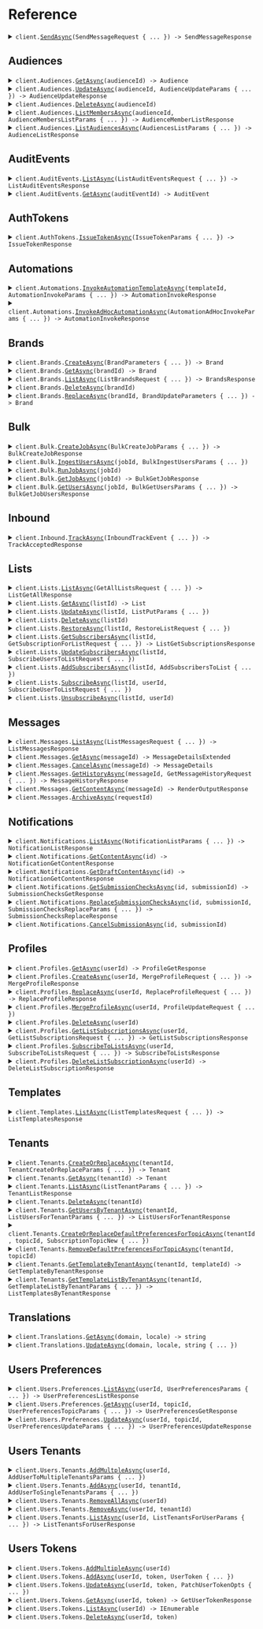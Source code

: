 # Reference
<details><summary><code>client.<a href="/src/Courier.Client/Courier.cs">SendAsync</a>(SendMessageRequest { ... }) -> SendMessageResponse</code></summary>
<dl>
<dd>

#### 📝 Description

<dl>
<dd>

<dl>
<dd>

Use the send API to send a message to one or more recipients.
</dd>
</dl>
</dd>
</dl>

#### 🔌 Usage

<dl>
<dd>

<dl>
<dd>

```csharp
await client.SendAsync(
    new SendMessageRequest
    {
        Message = new ContentMessage
        {
            To = new UserRecipient { Email = "email@example.com" },
            Content = new ElementalContentSugar
            {
                Title = "Welcome!",
                Body = "Thanks for signing up, {{name}}",
            },
            Data = new Dictionary<string, object>() { { "name", "Peter Parker" } },
            Routing = new Routing
            {
                Method = RoutingMethod.Single,
                Channels = new List<OneOf<string, MessageRouting>>() { "email" },
            },
        },
    }
);
```
</dd>
</dl>
</dd>
</dl>

#### ⚙️ Parameters

<dl>
<dd>

<dl>
<dd>

**request:** `SendMessageRequest` 
    
</dd>
</dl>
</dd>
</dl>


</dd>
</dl>
</details>

## Audiences
<details><summary><code>client.Audiences.<a href="/src/Courier.Client/Audiences/AudiencesClient.cs">GetAsync</a>(audienceId) -> Audience</code></summary>
<dl>
<dd>

#### 📝 Description

<dl>
<dd>

<dl>
<dd>

Returns the specified audience by id.
</dd>
</dl>
</dd>
</dl>

#### 🔌 Usage

<dl>
<dd>

<dl>
<dd>

```csharp
await client.Audiences.GetAsync("audience_id");
```
</dd>
</dl>
</dd>
</dl>

#### ⚙️ Parameters

<dl>
<dd>

<dl>
<dd>

**audienceId:** `string` — A unique identifier representing the audience_id
    
</dd>
</dl>
</dd>
</dl>


</dd>
</dl>
</details>

<details><summary><code>client.Audiences.<a href="/src/Courier.Client/Audiences/AudiencesClient.cs">UpdateAsync</a>(audienceId, AudienceUpdateParams { ... }) -> AudienceUpdateResponse</code></summary>
<dl>
<dd>

#### 📝 Description

<dl>
<dd>

<dl>
<dd>

Creates or updates audience.
</dd>
</dl>
</dd>
</dl>

#### 🔌 Usage

<dl>
<dd>

<dl>
<dd>

```csharp
await client.Audiences.UpdateAsync(
    "audience_id",
    new AudienceUpdateParams
    {
        Name = null,
        Description = null,
        Filter = null,
    }
);
```
</dd>
</dl>
</dd>
</dl>

#### ⚙️ Parameters

<dl>
<dd>

<dl>
<dd>

**audienceId:** `string` — A unique identifier representing the audience id
    
</dd>
</dl>

<dl>
<dd>

**request:** `AudienceUpdateParams` 
    
</dd>
</dl>
</dd>
</dl>


</dd>
</dl>
</details>

<details><summary><code>client.Audiences.<a href="/src/Courier.Client/Audiences/AudiencesClient.cs">DeleteAsync</a>(audienceId)</code></summary>
<dl>
<dd>

#### 📝 Description

<dl>
<dd>

<dl>
<dd>

Deletes the specified audience.
</dd>
</dl>
</dd>
</dl>

#### 🔌 Usage

<dl>
<dd>

<dl>
<dd>

```csharp
await client.Audiences.DeleteAsync("audience_id");
```
</dd>
</dl>
</dd>
</dl>

#### ⚙️ Parameters

<dl>
<dd>

<dl>
<dd>

**audienceId:** `string` — A unique identifier representing the audience id
    
</dd>
</dl>
</dd>
</dl>


</dd>
</dl>
</details>

<details><summary><code>client.Audiences.<a href="/src/Courier.Client/Audiences/AudiencesClient.cs">ListMembersAsync</a>(audienceId, AudienceMembersListParams { ... }) -> AudienceMemberListResponse</code></summary>
<dl>
<dd>

#### 📝 Description

<dl>
<dd>

<dl>
<dd>

Get list of members of an audience.
</dd>
</dl>
</dd>
</dl>

#### 🔌 Usage

<dl>
<dd>

<dl>
<dd>

```csharp
await client.Audiences.ListMembersAsync("audience_id", new AudienceMembersListParams());
```
</dd>
</dl>
</dd>
</dl>

#### ⚙️ Parameters

<dl>
<dd>

<dl>
<dd>

**audienceId:** `string` — A unique identifier representing the audience id
    
</dd>
</dl>

<dl>
<dd>

**request:** `AudienceMembersListParams` 
    
</dd>
</dl>
</dd>
</dl>


</dd>
</dl>
</details>

<details><summary><code>client.Audiences.<a href="/src/Courier.Client/Audiences/AudiencesClient.cs">ListAudiencesAsync</a>(AudiencesListParams { ... }) -> AudienceListResponse</code></summary>
<dl>
<dd>

#### 📝 Description

<dl>
<dd>

<dl>
<dd>

Get the audiences associated with the authorization token.
</dd>
</dl>
</dd>
</dl>

#### 🔌 Usage

<dl>
<dd>

<dl>
<dd>

```csharp
await client.Audiences.ListAudiencesAsync(new AudiencesListParams());
```
</dd>
</dl>
</dd>
</dl>

#### ⚙️ Parameters

<dl>
<dd>

<dl>
<dd>

**request:** `AudiencesListParams` 
    
</dd>
</dl>
</dd>
</dl>


</dd>
</dl>
</details>

## AuditEvents
<details><summary><code>client.AuditEvents.<a href="/src/Courier.Client/AuditEvents/AuditEventsClient.cs">ListAsync</a>(ListAuditEventsRequest { ... }) -> ListAuditEventsResponse</code></summary>
<dl>
<dd>

#### 📝 Description

<dl>
<dd>

<dl>
<dd>

Fetch the list of audit events
</dd>
</dl>
</dd>
</dl>

#### 🔌 Usage

<dl>
<dd>

<dl>
<dd>

```csharp
await client.AuditEvents.ListAsync(new ListAuditEventsRequest());
```
</dd>
</dl>
</dd>
</dl>

#### ⚙️ Parameters

<dl>
<dd>

<dl>
<dd>

**request:** `ListAuditEventsRequest` 
    
</dd>
</dl>
</dd>
</dl>


</dd>
</dl>
</details>

<details><summary><code>client.AuditEvents.<a href="/src/Courier.Client/AuditEvents/AuditEventsClient.cs">GetAsync</a>(auditEventId) -> AuditEvent</code></summary>
<dl>
<dd>

#### 📝 Description

<dl>
<dd>

<dl>
<dd>

Fetch a specific audit event by ID.
</dd>
</dl>
</dd>
</dl>

#### 🔌 Usage

<dl>
<dd>

<dl>
<dd>

```csharp
await client.AuditEvents.GetAsync("audit-event-id");
```
</dd>
</dl>
</dd>
</dl>

#### ⚙️ Parameters

<dl>
<dd>

<dl>
<dd>

**auditEventId:** `string` — A unique identifier associated with the audit event you wish to retrieve
    
</dd>
</dl>
</dd>
</dl>


</dd>
</dl>
</details>

## AuthTokens
<details><summary><code>client.AuthTokens.<a href="/src/Courier.Client/AuthTokens/AuthTokensClient.cs">IssueTokenAsync</a>(IssueTokenParams { ... }) -> IssueTokenResponse</code></summary>
<dl>
<dd>

#### 📝 Description

<dl>
<dd>

<dl>
<dd>

Returns a new access token.
</dd>
</dl>
</dd>
</dl>

#### 🔌 Usage

<dl>
<dd>

<dl>
<dd>

```csharp
await client.AuthTokens.IssueTokenAsync(
    new IssueTokenParams { Scope = "scope", ExpiresIn = "expires_in" }
);
```
</dd>
</dl>
</dd>
</dl>

#### ⚙️ Parameters

<dl>
<dd>

<dl>
<dd>

**request:** `IssueTokenParams` 
    
</dd>
</dl>
</dd>
</dl>


</dd>
</dl>
</details>

## Automations
<details><summary><code>client.Automations.<a href="/src/Courier.Client/Automations/AutomationsClient.cs">InvokeAutomationTemplateAsync</a>(templateId, AutomationInvokeParams { ... }) -> AutomationInvokeResponse</code></summary>
<dl>
<dd>

#### 📝 Description

<dl>
<dd>

<dl>
<dd>

Invoke an automation run from an automation template.
</dd>
</dl>
</dd>
</dl>

#### 🔌 Usage

<dl>
<dd>

<dl>
<dd>

```csharp
await client.Automations.InvokeAutomationTemplateAsync(
    "templateId",
    new AutomationInvokeParams
    {
        Brand = null,
        Data = null,
        Profile = null,
        Recipient = null,
        Template = null,
    }
);
```
</dd>
</dl>
</dd>
</dl>

#### ⚙️ Parameters

<dl>
<dd>

<dl>
<dd>

**templateId:** `string` — A unique identifier representing the automation template to be invoked. This could be the Automation Template ID or the Automation Template Alias.
    
</dd>
</dl>

<dl>
<dd>

**request:** `AutomationInvokeParams` 
    
</dd>
</dl>
</dd>
</dl>


</dd>
</dl>
</details>

<details><summary><code>client.Automations.<a href="/src/Courier.Client/Automations/AutomationsClient.cs">InvokeAdHocAutomationAsync</a>(AutomationAdHocInvokeParams { ... }) -> AutomationInvokeResponse</code></summary>
<dl>
<dd>

#### 📝 Description

<dl>
<dd>

<dl>
<dd>

Invoke an ad hoc automation run. This endpoint accepts a JSON payload with a series of automation steps. For information about what steps are available, checkout the ad hoc automation guide [here](https://www.courier.com/docs/automations/steps/).
</dd>
</dl>
</dd>
</dl>

#### 🔌 Usage

<dl>
<dd>

<dl>
<dd>

```csharp
await client.Automations.InvokeAdHocAutomationAsync(
    new AutomationAdHocInvokeParams
    {
        Data = new Dictionary<string, object>() { { "name", "Foo" } },
        Profile = new Dictionary<object, object?>() { { "tenant_id", "abc-123" } },
        Recipient = "user-yes",
        Automation = new Automation
        {
            CancelationToken = "delay-send--user-yes--abc-123",
            Steps = new List<
                OneOf<
                    AutomationAddToDigestStep,
                    AutomationAddToBatchStep,
                    AutomationThrottleStep,
                    AutomationCancelStep,
                    AutomationDelayStep,
                    AutomationFetchDataStep,
                    AutomationInvokeStep,
                    AutomationSendStep,
                    AutomationV2SendStep,
                    AutomationSendListStep,
                    AutomationUpdateProfileStep
                >
            >()
            {
                new AutomationDelayStep { Action = "delay", Until = "20240408T080910.123" },
                new AutomationSendStep
                {
                    Action = "send",
                    Template = "64TP5HKPFTM8VTK1Y75SJDQX9JK0",
                },
            },
        },
    }
);
```
</dd>
</dl>
</dd>
</dl>

#### ⚙️ Parameters

<dl>
<dd>

<dl>
<dd>

**request:** `AutomationAdHocInvokeParams` 
    
</dd>
</dl>
</dd>
</dl>


</dd>
</dl>
</details>

## Brands
<details><summary><code>client.Brands.<a href="/src/Courier.Client/Brands/BrandsClient.cs">CreateAsync</a>(BrandParameters { ... }) -> Brand</code></summary>
<dl>
<dd>

#### 🔌 Usage

<dl>
<dd>

<dl>
<dd>

```csharp
await client.Brands.CreateAsync(
    new BrandParameters
    {
        Id = null,
        Name = "name",
        Settings = new BrandSettings
        {
            Colors = null,
            Inapp = null,
            Email = null,
        },
        Snippets = null,
    }
);
```
</dd>
</dl>
</dd>
</dl>

#### ⚙️ Parameters

<dl>
<dd>

<dl>
<dd>

**request:** `BrandParameters` 
    
</dd>
</dl>
</dd>
</dl>


</dd>
</dl>
</details>

<details><summary><code>client.Brands.<a href="/src/Courier.Client/Brands/BrandsClient.cs">GetAsync</a>(brandId) -> Brand</code></summary>
<dl>
<dd>

#### 📝 Description

<dl>
<dd>

<dl>
<dd>

Fetch a specific brand by brand ID.
</dd>
</dl>
</dd>
</dl>

#### 🔌 Usage

<dl>
<dd>

<dl>
<dd>

```csharp
await client.Brands.GetAsync("brand_id");
```
</dd>
</dl>
</dd>
</dl>

#### ⚙️ Parameters

<dl>
<dd>

<dl>
<dd>

**brandId:** `string` — A unique identifier associated with the brand you wish to retrieve.
    
</dd>
</dl>
</dd>
</dl>


</dd>
</dl>
</details>

<details><summary><code>client.Brands.<a href="/src/Courier.Client/Brands/BrandsClient.cs">ListAsync</a>(ListBrandsRequest { ... }) -> BrandsResponse</code></summary>
<dl>
<dd>

#### 📝 Description

<dl>
<dd>

<dl>
<dd>

Get the list of brands.
</dd>
</dl>
</dd>
</dl>

#### 🔌 Usage

<dl>
<dd>

<dl>
<dd>

```csharp
await client.Brands.ListAsync(new ListBrandsRequest());
```
</dd>
</dl>
</dd>
</dl>

#### ⚙️ Parameters

<dl>
<dd>

<dl>
<dd>

**request:** `ListBrandsRequest` 
    
</dd>
</dl>
</dd>
</dl>


</dd>
</dl>
</details>

<details><summary><code>client.Brands.<a href="/src/Courier.Client/Brands/BrandsClient.cs">DeleteAsync</a>(brandId)</code></summary>
<dl>
<dd>

#### 📝 Description

<dl>
<dd>

<dl>
<dd>

Delete a brand by brand ID.
</dd>
</dl>
</dd>
</dl>

#### 🔌 Usage

<dl>
<dd>

<dl>
<dd>

```csharp
await client.Brands.DeleteAsync("brand_id");
```
</dd>
</dl>
</dd>
</dl>

#### ⚙️ Parameters

<dl>
<dd>

<dl>
<dd>

**brandId:** `string` — A unique identifier associated with the brand you wish to retrieve.
    
</dd>
</dl>
</dd>
</dl>


</dd>
</dl>
</details>

<details><summary><code>client.Brands.<a href="/src/Courier.Client/Brands/BrandsClient.cs">ReplaceAsync</a>(brandId, BrandUpdateParameters { ... }) -> Brand</code></summary>
<dl>
<dd>

#### 📝 Description

<dl>
<dd>

<dl>
<dd>

Replace an existing brand with the supplied values.
</dd>
</dl>
</dd>
</dl>

#### 🔌 Usage

<dl>
<dd>

<dl>
<dd>

```csharp
await client.Brands.ReplaceAsync(
    "brand_id",
    new BrandUpdateParameters
    {
        Name = "name",
        Settings = null,
        Snippets = null,
    }
);
```
</dd>
</dl>
</dd>
</dl>

#### ⚙️ Parameters

<dl>
<dd>

<dl>
<dd>

**brandId:** `string` — A unique identifier associated with the brand you wish to update.
    
</dd>
</dl>

<dl>
<dd>

**request:** `BrandUpdateParameters` 
    
</dd>
</dl>
</dd>
</dl>


</dd>
</dl>
</details>

## Bulk
<details><summary><code>client.Bulk.<a href="/src/Courier.Client/Bulk/BulkClient.cs">CreateJobAsync</a>(BulkCreateJobParams { ... }) -> BulkCreateJobResponse</code></summary>
<dl>
<dd>

#### 🔌 Usage

<dl>
<dd>

<dl>
<dd>

```csharp
await client.Bulk.CreateJobAsync(
    new BulkCreateJobParams
    {
        Message = new InboundBulkMessage
        {
            Brand = null,
            Data = null,
            Event = null,
            Locale = null,
            Override = null,
            Message = null,
        },
    }
);
```
</dd>
</dl>
</dd>
</dl>

#### ⚙️ Parameters

<dl>
<dd>

<dl>
<dd>

**request:** `BulkCreateJobParams` 
    
</dd>
</dl>
</dd>
</dl>


</dd>
</dl>
</details>

<details><summary><code>client.Bulk.<a href="/src/Courier.Client/Bulk/BulkClient.cs">IngestUsersAsync</a>(jobId, BulkIngestUsersParams { ... })</code></summary>
<dl>
<dd>

#### 📝 Description

<dl>
<dd>

<dl>
<dd>

Ingest user data into a Bulk Job
</dd>
</dl>
</dd>
</dl>

#### 🔌 Usage

<dl>
<dd>

<dl>
<dd>

```csharp
await client.Bulk.IngestUsersAsync(
    "job_id",
    new BulkIngestUsersParams
    {
        Users = new List<InboundBulkMessageUser>()
        {
            new InboundBulkMessageUser
            {
                Preferences = null,
                Profile = null,
                Recipient = null,
                Data = null,
                To = null,
            },
            new InboundBulkMessageUser
            {
                Preferences = null,
                Profile = null,
                Recipient = null,
                Data = null,
                To = null,
            },
        },
    }
);
```
</dd>
</dl>
</dd>
</dl>

#### ⚙️ Parameters

<dl>
<dd>

<dl>
<dd>

**jobId:** `string` — A unique identifier representing the bulk job
    
</dd>
</dl>

<dl>
<dd>

**request:** `BulkIngestUsersParams` 
    
</dd>
</dl>
</dd>
</dl>


</dd>
</dl>
</details>

<details><summary><code>client.Bulk.<a href="/src/Courier.Client/Bulk/BulkClient.cs">RunJobAsync</a>(jobId)</code></summary>
<dl>
<dd>

#### 📝 Description

<dl>
<dd>

<dl>
<dd>

Run a bulk job
</dd>
</dl>
</dd>
</dl>

#### 🔌 Usage

<dl>
<dd>

<dl>
<dd>

```csharp
await client.Bulk.RunJobAsync("job_id");
```
</dd>
</dl>
</dd>
</dl>

#### ⚙️ Parameters

<dl>
<dd>

<dl>
<dd>

**jobId:** `string` — A unique identifier representing the bulk job
    
</dd>
</dl>
</dd>
</dl>


</dd>
</dl>
</details>

<details><summary><code>client.Bulk.<a href="/src/Courier.Client/Bulk/BulkClient.cs">GetJobAsync</a>(jobId) -> BulkGetJobResponse</code></summary>
<dl>
<dd>

#### 📝 Description

<dl>
<dd>

<dl>
<dd>

Get a bulk job
</dd>
</dl>
</dd>
</dl>

#### 🔌 Usage

<dl>
<dd>

<dl>
<dd>

```csharp
await client.Bulk.GetJobAsync("job_id");
```
</dd>
</dl>
</dd>
</dl>

#### ⚙️ Parameters

<dl>
<dd>

<dl>
<dd>

**jobId:** `string` — A unique identifier representing the bulk job
    
</dd>
</dl>
</dd>
</dl>


</dd>
</dl>
</details>

<details><summary><code>client.Bulk.<a href="/src/Courier.Client/Bulk/BulkClient.cs">GetUsersAsync</a>(jobId, BulkGetUsersParams { ... }) -> BulkGetJobUsersResponse</code></summary>
<dl>
<dd>

#### 📝 Description

<dl>
<dd>

<dl>
<dd>

Get Bulk Job Users
</dd>
</dl>
</dd>
</dl>

#### 🔌 Usage

<dl>
<dd>

<dl>
<dd>

```csharp
await client.Bulk.GetUsersAsync("job_id", new BulkGetUsersParams());
```
</dd>
</dl>
</dd>
</dl>

#### ⚙️ Parameters

<dl>
<dd>

<dl>
<dd>

**jobId:** `string` — A unique identifier representing the bulk job
    
</dd>
</dl>

<dl>
<dd>

**request:** `BulkGetUsersParams` 
    
</dd>
</dl>
</dd>
</dl>


</dd>
</dl>
</details>

## Inbound
<details><summary><code>client.Inbound.<a href="/src/Courier.Client/Inbound/InboundClient.cs">TrackAsync</a>(InboundTrackEvent { ... }) -> TrackAcceptedResponse</code></summary>
<dl>
<dd>

#### 🔌 Usage

<dl>
<dd>

<dl>
<dd>

```csharp
await client.Inbound.TrackAsync(
    new InboundTrackEvent
    {
        Event = "New Order Placed",
        MessageId = "4c62c457-b329-4bea-9bfc-17bba86c393f",
        UserId = "1234",
        Type = "track",
        Properties = new Dictionary<string, object>()
        {
            { "order_id", 123 },
            { "total_orders", 5 },
            { "last_order_id", 122 },
        },
    }
);
```
</dd>
</dl>
</dd>
</dl>

#### ⚙️ Parameters

<dl>
<dd>

<dl>
<dd>

**request:** `InboundTrackEvent` 
    
</dd>
</dl>
</dd>
</dl>


</dd>
</dl>
</details>

## Lists
<details><summary><code>client.Lists.<a href="/src/Courier.Client/Lists/ListsClient.cs">ListAsync</a>(GetAllListsRequest { ... }) -> ListGetAllResponse</code></summary>
<dl>
<dd>

#### 📝 Description

<dl>
<dd>

<dl>
<dd>

Returns all of the lists, with the ability to filter based on a pattern.
</dd>
</dl>
</dd>
</dl>

#### 🔌 Usage

<dl>
<dd>

<dl>
<dd>

```csharp
await client.Lists.ListAsync(new GetAllListsRequest());
```
</dd>
</dl>
</dd>
</dl>

#### ⚙️ Parameters

<dl>
<dd>

<dl>
<dd>

**request:** `GetAllListsRequest` 
    
</dd>
</dl>
</dd>
</dl>


</dd>
</dl>
</details>

<details><summary><code>client.Lists.<a href="/src/Courier.Client/Lists/ListsClient.cs">GetAsync</a>(listId) -> List</code></summary>
<dl>
<dd>

#### 📝 Description

<dl>
<dd>

<dl>
<dd>

Returns a list based on the list ID provided.
</dd>
</dl>
</dd>
</dl>

#### 🔌 Usage

<dl>
<dd>

<dl>
<dd>

```csharp
await client.Lists.GetAsync("list_id");
```
</dd>
</dl>
</dd>
</dl>

#### ⚙️ Parameters

<dl>
<dd>

<dl>
<dd>

**listId:** `string` — A unique identifier representing the list you wish to retrieve.
    
</dd>
</dl>
</dd>
</dl>


</dd>
</dl>
</details>

<details><summary><code>client.Lists.<a href="/src/Courier.Client/Lists/ListsClient.cs">UpdateAsync</a>(listId, ListPutParams { ... })</code></summary>
<dl>
<dd>

#### 📝 Description

<dl>
<dd>

<dl>
<dd>

Create or replace an existing list with the supplied values.
</dd>
</dl>
</dd>
</dl>

#### 🔌 Usage

<dl>
<dd>

<dl>
<dd>

```csharp
await client.Lists.UpdateAsync("list_id", new ListPutParams { Name = "name", Preferences = null });
```
</dd>
</dl>
</dd>
</dl>

#### ⚙️ Parameters

<dl>
<dd>

<dl>
<dd>

**listId:** `string` — A unique identifier representing the list you wish to retrieve.
    
</dd>
</dl>

<dl>
<dd>

**request:** `ListPutParams` 
    
</dd>
</dl>
</dd>
</dl>


</dd>
</dl>
</details>

<details><summary><code>client.Lists.<a href="/src/Courier.Client/Lists/ListsClient.cs">DeleteAsync</a>(listId)</code></summary>
<dl>
<dd>

#### 📝 Description

<dl>
<dd>

<dl>
<dd>

Delete a list by list ID.
</dd>
</dl>
</dd>
</dl>

#### 🔌 Usage

<dl>
<dd>

<dl>
<dd>

```csharp
await client.Lists.DeleteAsync("list_id");
```
</dd>
</dl>
</dd>
</dl>

#### ⚙️ Parameters

<dl>
<dd>

<dl>
<dd>

**listId:** `string` — A unique identifier representing the list you wish to retrieve.
    
</dd>
</dl>
</dd>
</dl>


</dd>
</dl>
</details>

<details><summary><code>client.Lists.<a href="/src/Courier.Client/Lists/ListsClient.cs">RestoreAsync</a>(listId, RestoreListRequest { ... })</code></summary>
<dl>
<dd>

#### 📝 Description

<dl>
<dd>

<dl>
<dd>

Restore a previously deleted list.
</dd>
</dl>
</dd>
</dl>

#### 🔌 Usage

<dl>
<dd>

<dl>
<dd>

```csharp
await client.Lists.RestoreAsync("list_id", new RestoreListRequest());
```
</dd>
</dl>
</dd>
</dl>

#### ⚙️ Parameters

<dl>
<dd>

<dl>
<dd>

**listId:** `string` — A unique identifier representing the list you wish to retrieve.
    
</dd>
</dl>

<dl>
<dd>

**request:** `RestoreListRequest` 
    
</dd>
</dl>
</dd>
</dl>


</dd>
</dl>
</details>

<details><summary><code>client.Lists.<a href="/src/Courier.Client/Lists/ListsClient.cs">GetSubscribersAsync</a>(listId, GetSubscriptionForListRequest { ... }) -> ListGetSubscriptionsResponse</code></summary>
<dl>
<dd>

#### 📝 Description

<dl>
<dd>

<dl>
<dd>

Get the list's subscriptions.
</dd>
</dl>
</dd>
</dl>

#### 🔌 Usage

<dl>
<dd>

<dl>
<dd>

```csharp
await client.Lists.GetSubscribersAsync("list_id", new GetSubscriptionForListRequest());
```
</dd>
</dl>
</dd>
</dl>

#### ⚙️ Parameters

<dl>
<dd>

<dl>
<dd>

**listId:** `string` — A unique identifier representing the list you wish to retrieve.
    
</dd>
</dl>

<dl>
<dd>

**request:** `GetSubscriptionForListRequest` 
    
</dd>
</dl>
</dd>
</dl>


</dd>
</dl>
</details>

<details><summary><code>client.Lists.<a href="/src/Courier.Client/Lists/ListsClient.cs">UpdateSubscribersAsync</a>(listId, SubscribeUsersToListRequest { ... })</code></summary>
<dl>
<dd>

#### 📝 Description

<dl>
<dd>

<dl>
<dd>

Subscribes the users to the list, overwriting existing subscriptions. If the list does not exist, it will be automatically created.
</dd>
</dl>
</dd>
</dl>

#### 🔌 Usage

<dl>
<dd>

<dl>
<dd>

```csharp
await client.Lists.UpdateSubscribersAsync(
    "list_id",
    new SubscribeUsersToListRequest
    {
        Recipients = new List<PutSubscriptionsRecipient>()
        {
            new PutSubscriptionsRecipient { RecipientId = "recipientId", Preferences = null },
            new PutSubscriptionsRecipient { RecipientId = "recipientId", Preferences = null },
        },
    }
);
```
</dd>
</dl>
</dd>
</dl>

#### ⚙️ Parameters

<dl>
<dd>

<dl>
<dd>

**listId:** `string` — A unique identifier representing the list you wish to retrieve.
    
</dd>
</dl>

<dl>
<dd>

**request:** `SubscribeUsersToListRequest` 
    
</dd>
</dl>
</dd>
</dl>


</dd>
</dl>
</details>

<details><summary><code>client.Lists.<a href="/src/Courier.Client/Lists/ListsClient.cs">AddSubscribersAsync</a>(listId, AddSubscribersToList { ... })</code></summary>
<dl>
<dd>

#### 📝 Description

<dl>
<dd>

<dl>
<dd>

Subscribes additional users to the list, without modifying existing subscriptions. If the list does not exist, it will be automatically created.
</dd>
</dl>
</dd>
</dl>

#### 🔌 Usage

<dl>
<dd>

<dl>
<dd>

```csharp
await client.Lists.AddSubscribersAsync(
    "list_id",
    new AddSubscribersToList
    {
        Recipients = new List<PutSubscriptionsRecipient>()
        {
            new PutSubscriptionsRecipient { RecipientId = "recipientId", Preferences = null },
            new PutSubscriptionsRecipient { RecipientId = "recipientId", Preferences = null },
        },
    }
);
```
</dd>
</dl>
</dd>
</dl>

#### ⚙️ Parameters

<dl>
<dd>

<dl>
<dd>

**listId:** `string` — A unique identifier representing the list you wish to retrieve.
    
</dd>
</dl>

<dl>
<dd>

**request:** `AddSubscribersToList` 
    
</dd>
</dl>
</dd>
</dl>


</dd>
</dl>
</details>

<details><summary><code>client.Lists.<a href="/src/Courier.Client/Lists/ListsClient.cs">SubscribeAsync</a>(listId, userId, SubscribeUserToListRequest { ... })</code></summary>
<dl>
<dd>

#### 📝 Description

<dl>
<dd>

<dl>
<dd>

Subscribe a user to an existing list (note: if the List does not exist, it will be automatically created).
</dd>
</dl>
</dd>
</dl>

#### 🔌 Usage

<dl>
<dd>

<dl>
<dd>

```csharp
await client.Lists.SubscribeAsync(
    "list_id",
    "user_id",
    new SubscribeUserToListRequest { Preferences = null }
);
```
</dd>
</dl>
</dd>
</dl>

#### ⚙️ Parameters

<dl>
<dd>

<dl>
<dd>

**listId:** `string` — A unique identifier representing the list you wish to retrieve.
    
</dd>
</dl>

<dl>
<dd>

**userId:** `string` — A unique identifier representing the recipient associated with the list
    
</dd>
</dl>

<dl>
<dd>

**request:** `SubscribeUserToListRequest` 
    
</dd>
</dl>
</dd>
</dl>


</dd>
</dl>
</details>

<details><summary><code>client.Lists.<a href="/src/Courier.Client/Lists/ListsClient.cs">UnsubscribeAsync</a>(listId, userId)</code></summary>
<dl>
<dd>

#### 📝 Description

<dl>
<dd>

<dl>
<dd>

Delete a subscription to a list by list ID and user ID.
</dd>
</dl>
</dd>
</dl>

#### 🔌 Usage

<dl>
<dd>

<dl>
<dd>

```csharp
await client.Lists.UnsubscribeAsync("list_id", "user_id");
```
</dd>
</dl>
</dd>
</dl>

#### ⚙️ Parameters

<dl>
<dd>

<dl>
<dd>

**listId:** `string` — A unique identifier representing the list you wish to retrieve.
    
</dd>
</dl>

<dl>
<dd>

**userId:** `string` — A unique identifier representing the recipient associated with the list
    
</dd>
</dl>
</dd>
</dl>


</dd>
</dl>
</details>

## Messages
<details><summary><code>client.Messages.<a href="/src/Courier.Client/Messages/MessagesClient.cs">ListAsync</a>(ListMessagesRequest { ... }) -> ListMessagesResponse</code></summary>
<dl>
<dd>

#### 📝 Description

<dl>
<dd>

<dl>
<dd>

Fetch the statuses of messages you've previously sent.
</dd>
</dl>
</dd>
</dl>

#### 🔌 Usage

<dl>
<dd>

<dl>
<dd>

```csharp
await client.Messages.ListAsync(new ListMessagesRequest());
```
</dd>
</dl>
</dd>
</dl>

#### ⚙️ Parameters

<dl>
<dd>

<dl>
<dd>

**request:** `ListMessagesRequest` 
    
</dd>
</dl>
</dd>
</dl>


</dd>
</dl>
</details>

<details><summary><code>client.Messages.<a href="/src/Courier.Client/Messages/MessagesClient.cs">GetAsync</a>(messageId) -> MessageDetailsExtended</code></summary>
<dl>
<dd>

#### 📝 Description

<dl>
<dd>

<dl>
<dd>

Fetch the status of a message you've previously sent.
</dd>
</dl>
</dd>
</dl>

#### 🔌 Usage

<dl>
<dd>

<dl>
<dd>

```csharp
await client.Messages.GetAsync("message_id");
```
</dd>
</dl>
</dd>
</dl>

#### ⚙️ Parameters

<dl>
<dd>

<dl>
<dd>

**messageId:** `string` — A unique identifier associated with the message you wish to retrieve (results from a send).
    
</dd>
</dl>
</dd>
</dl>


</dd>
</dl>
</details>

<details><summary><code>client.Messages.<a href="/src/Courier.Client/Messages/MessagesClient.cs">CancelAsync</a>(messageId) -> MessageDetails</code></summary>
<dl>
<dd>

#### 📝 Description

<dl>
<dd>

<dl>
<dd>

Cancel a message that is currently in the process of being delivered. A well-formatted API call to the cancel message API will return either `200` status code for a successful cancellation or `409` status code for an unsuccessful cancellation. Both cases will include the actual message record in the response body (see details below).
</dd>
</dl>
</dd>
</dl>

#### 🔌 Usage

<dl>
<dd>

<dl>
<dd>

```csharp
await client.Messages.CancelAsync("message_id");
```
</dd>
</dl>
</dd>
</dl>

#### ⚙️ Parameters

<dl>
<dd>

<dl>
<dd>

**messageId:** `string` — A unique identifier representing the message ID
    
</dd>
</dl>
</dd>
</dl>


</dd>
</dl>
</details>

<details><summary><code>client.Messages.<a href="/src/Courier.Client/Messages/MessagesClient.cs">GetHistoryAsync</a>(messageId, GetMessageHistoryRequest { ... }) -> MessageHistoryResponse</code></summary>
<dl>
<dd>

#### 📝 Description

<dl>
<dd>

<dl>
<dd>

Fetch the array of events of a message you've previously sent.
</dd>
</dl>
</dd>
</dl>

#### 🔌 Usage

<dl>
<dd>

<dl>
<dd>

```csharp
await client.Messages.GetHistoryAsync("message_id", new GetMessageHistoryRequest());
```
</dd>
</dl>
</dd>
</dl>

#### ⚙️ Parameters

<dl>
<dd>

<dl>
<dd>

**messageId:** `string` — A unique identifier representing the message ID
    
</dd>
</dl>

<dl>
<dd>

**request:** `GetMessageHistoryRequest` 
    
</dd>
</dl>
</dd>
</dl>


</dd>
</dl>
</details>

<details><summary><code>client.Messages.<a href="/src/Courier.Client/Messages/MessagesClient.cs">GetContentAsync</a>(messageId) -> RenderOutputResponse</code></summary>
<dl>
<dd>

#### 🔌 Usage

<dl>
<dd>

<dl>
<dd>

```csharp
await client.Messages.GetContentAsync("message_id");
```
</dd>
</dl>
</dd>
</dl>

#### ⚙️ Parameters

<dl>
<dd>

<dl>
<dd>

**messageId:** `string` — A unique identifier associated with the message you wish to retrieve (results from a send).
    
</dd>
</dl>
</dd>
</dl>


</dd>
</dl>
</details>

<details><summary><code>client.Messages.<a href="/src/Courier.Client/Messages/MessagesClient.cs">ArchiveAsync</a>(requestId)</code></summary>
<dl>
<dd>

#### 🔌 Usage

<dl>
<dd>

<dl>
<dd>

```csharp
await client.Messages.ArchiveAsync("request_id");
```
</dd>
</dl>
</dd>
</dl>

#### ⚙️ Parameters

<dl>
<dd>

<dl>
<dd>

**requestId:** `string` — A unique identifier representing the request ID
    
</dd>
</dl>
</dd>
</dl>


</dd>
</dl>
</details>

## Notifications
<details><summary><code>client.Notifications.<a href="/src/Courier.Client/Notifications/NotificationsClient.cs">ListAsync</a>(NotificationListParams { ... }) -> NotificationListResponse</code></summary>
<dl>
<dd>

#### 🔌 Usage

<dl>
<dd>

<dl>
<dd>

```csharp
await client.Notifications.ListAsync(new NotificationListParams());
```
</dd>
</dl>
</dd>
</dl>

#### ⚙️ Parameters

<dl>
<dd>

<dl>
<dd>

**request:** `NotificationListParams` 
    
</dd>
</dl>
</dd>
</dl>


</dd>
</dl>
</details>

<details><summary><code>client.Notifications.<a href="/src/Courier.Client/Notifications/NotificationsClient.cs">GetContentAsync</a>(id) -> NotificationGetContentResponse</code></summary>
<dl>
<dd>

#### 🔌 Usage

<dl>
<dd>

<dl>
<dd>

```csharp
await client.Notifications.GetContentAsync("id");
```
</dd>
</dl>
</dd>
</dl>

#### ⚙️ Parameters

<dl>
<dd>

<dl>
<dd>

**id:** `string` 
    
</dd>
</dl>
</dd>
</dl>


</dd>
</dl>
</details>

<details><summary><code>client.Notifications.<a href="/src/Courier.Client/Notifications/NotificationsClient.cs">GetDraftContentAsync</a>(id) -> NotificationGetContentResponse</code></summary>
<dl>
<dd>

#### 🔌 Usage

<dl>
<dd>

<dl>
<dd>

```csharp
await client.Notifications.GetDraftContentAsync("id");
```
</dd>
</dl>
</dd>
</dl>

#### ⚙️ Parameters

<dl>
<dd>

<dl>
<dd>

**id:** `string` 
    
</dd>
</dl>
</dd>
</dl>


</dd>
</dl>
</details>

<details><summary><code>client.Notifications.<a href="/src/Courier.Client/Notifications/NotificationsClient.cs">GetSubmissionChecksAsync</a>(id, submissionId) -> SubmissionChecksGetResponse</code></summary>
<dl>
<dd>

#### 🔌 Usage

<dl>
<dd>

<dl>
<dd>

```csharp
await client.Notifications.GetSubmissionChecksAsync("id", "submissionId");
```
</dd>
</dl>
</dd>
</dl>

#### ⚙️ Parameters

<dl>
<dd>

<dl>
<dd>

**id:** `string` 
    
</dd>
</dl>

<dl>
<dd>

**submissionId:** `string` 
    
</dd>
</dl>
</dd>
</dl>


</dd>
</dl>
</details>

<details><summary><code>client.Notifications.<a href="/src/Courier.Client/Notifications/NotificationsClient.cs">ReplaceSubmissionChecksAsync</a>(id, submissionId, SubmissionChecksReplaceParams { ... }) -> SubmissionChecksReplaceResponse</code></summary>
<dl>
<dd>

#### 🔌 Usage

<dl>
<dd>

<dl>
<dd>

```csharp
await client.Notifications.ReplaceSubmissionChecksAsync(
    "id",
    "submissionId",
    new SubmissionChecksReplaceParams
    {
        Checks = new List<BaseCheck>()
        {
            new BaseCheck
            {
                Id = "id",
                Status = CheckStatus.Resolved,
                Type = "custom",
            },
            new BaseCheck
            {
                Id = "id",
                Status = CheckStatus.Resolved,
                Type = "custom",
            },
        },
    }
);
```
</dd>
</dl>
</dd>
</dl>

#### ⚙️ Parameters

<dl>
<dd>

<dl>
<dd>

**id:** `string` 
    
</dd>
</dl>

<dl>
<dd>

**submissionId:** `string` 
    
</dd>
</dl>

<dl>
<dd>

**request:** `SubmissionChecksReplaceParams` 
    
</dd>
</dl>
</dd>
</dl>


</dd>
</dl>
</details>

<details><summary><code>client.Notifications.<a href="/src/Courier.Client/Notifications/NotificationsClient.cs">CancelSubmissionAsync</a>(id, submissionId)</code></summary>
<dl>
<dd>

#### 🔌 Usage

<dl>
<dd>

<dl>
<dd>

```csharp
await client.Notifications.CancelSubmissionAsync("id", "submissionId");
```
</dd>
</dl>
</dd>
</dl>

#### ⚙️ Parameters

<dl>
<dd>

<dl>
<dd>

**id:** `string` 
    
</dd>
</dl>

<dl>
<dd>

**submissionId:** `string` 
    
</dd>
</dl>
</dd>
</dl>


</dd>
</dl>
</details>

## Profiles
<details><summary><code>client.Profiles.<a href="/src/Courier.Client/Profiles/ProfilesClient.cs">GetAsync</a>(userId) -> ProfileGetResponse</code></summary>
<dl>
<dd>

#### 📝 Description

<dl>
<dd>

<dl>
<dd>

Returns the specified user profile.
</dd>
</dl>
</dd>
</dl>

#### 🔌 Usage

<dl>
<dd>

<dl>
<dd>

```csharp
await client.Profiles.GetAsync("user_id");
```
</dd>
</dl>
</dd>
</dl>

#### ⚙️ Parameters

<dl>
<dd>

<dl>
<dd>

**userId:** `string` — A unique identifier representing the user associated with the requested profile.
    
</dd>
</dl>
</dd>
</dl>


</dd>
</dl>
</details>

<details><summary><code>client.Profiles.<a href="/src/Courier.Client/Profiles/ProfilesClient.cs">CreateAsync</a>(userId, MergeProfileRequest { ... }) -> MergeProfileResponse</code></summary>
<dl>
<dd>

#### 📝 Description

<dl>
<dd>

<dl>
<dd>

Merge the supplied values with an existing profile or create a new profile if one doesn't already exist.
</dd>
</dl>
</dd>
</dl>

#### 🔌 Usage

<dl>
<dd>

<dl>
<dd>

```csharp
await client.Profiles.CreateAsync(
    "user_id",
    new MergeProfileRequest
    {
        Profile = new Dictionary<string, object>()
        {
            {
                "profile",
                new Dictionary<object, object?>() { { "key", "value" } }
            },
        },
    }
);
```
</dd>
</dl>
</dd>
</dl>

#### ⚙️ Parameters

<dl>
<dd>

<dl>
<dd>

**userId:** `string` — A unique identifier representing the user associated with the requested profile.
    
</dd>
</dl>

<dl>
<dd>

**request:** `MergeProfileRequest` 
    
</dd>
</dl>
</dd>
</dl>


</dd>
</dl>
</details>

<details><summary><code>client.Profiles.<a href="/src/Courier.Client/Profiles/ProfilesClient.cs">ReplaceAsync</a>(userId, ReplaceProfileRequest { ... }) -> ReplaceProfileResponse</code></summary>
<dl>
<dd>

#### 📝 Description

<dl>
<dd>

<dl>
<dd>

When using `PUT`, be sure to include all the key-value pairs required by the recipient's profile. 
Any key-value pairs that exist in the profile but fail to be included in the `PUT` request will be 
removed from the profile. Remember, a `PUT` update is a full replacement of the data. For partial updates, 
use the [Patch](https://www.courier.com/docs/reference/profiles/patch/) request.
</dd>
</dl>
</dd>
</dl>

#### 🔌 Usage

<dl>
<dd>

<dl>
<dd>

```csharp
await client.Profiles.ReplaceAsync(
    "user_id",
    new ReplaceProfileRequest
    {
        Profile = new Dictionary<string, object>()
        {
            {
                "profile",
                new Dictionary<object, object?>() { { "key", "value" } }
            },
        },
    }
);
```
</dd>
</dl>
</dd>
</dl>

#### ⚙️ Parameters

<dl>
<dd>

<dl>
<dd>

**userId:** `string` — A unique identifier representing the user associated with the requested profile.
    
</dd>
</dl>

<dl>
<dd>

**request:** `ReplaceProfileRequest` 
    
</dd>
</dl>
</dd>
</dl>


</dd>
</dl>
</details>

<details><summary><code>client.Profiles.<a href="/src/Courier.Client/Profiles/ProfilesClient.cs">MergeProfileAsync</a>(userId, ProfileUpdateRequest { ... })</code></summary>
<dl>
<dd>

#### 🔌 Usage

<dl>
<dd>

<dl>
<dd>

```csharp
await client.Profiles.MergeProfileAsync(
    "user_id",
    new ProfileUpdateRequest
    {
        Patch = new List<UserProfilePatch>()
        {
            new UserProfilePatch
            {
                Op = "op",
                Path = "path",
                Value = "value",
            },
            new UserProfilePatch
            {
                Op = "op",
                Path = "path",
                Value = "value",
            },
        },
    }
);
```
</dd>
</dl>
</dd>
</dl>

#### ⚙️ Parameters

<dl>
<dd>

<dl>
<dd>

**userId:** `string` — A unique identifier representing the user associated with the requested profile.
    
</dd>
</dl>

<dl>
<dd>

**request:** `ProfileUpdateRequest` 
    
</dd>
</dl>
</dd>
</dl>


</dd>
</dl>
</details>

<details><summary><code>client.Profiles.<a href="/src/Courier.Client/Profiles/ProfilesClient.cs">DeleteAsync</a>(userId)</code></summary>
<dl>
<dd>

#### 📝 Description

<dl>
<dd>

<dl>
<dd>

Deletes the specified user profile.
</dd>
</dl>
</dd>
</dl>

#### 🔌 Usage

<dl>
<dd>

<dl>
<dd>

```csharp
await client.Profiles.DeleteAsync("user_id");
```
</dd>
</dl>
</dd>
</dl>

#### ⚙️ Parameters

<dl>
<dd>

<dl>
<dd>

**userId:** `string` — A unique identifier representing the user associated with the requested profile.
    
</dd>
</dl>
</dd>
</dl>


</dd>
</dl>
</details>

<details><summary><code>client.Profiles.<a href="/src/Courier.Client/Profiles/ProfilesClient.cs">GetListSubscriptionsAsync</a>(userId, GetListSubscriptionsRequest { ... }) -> GetListSubscriptionsResponse</code></summary>
<dl>
<dd>

#### 📝 Description

<dl>
<dd>

<dl>
<dd>

Returns the subscribed lists for a specified user.
</dd>
</dl>
</dd>
</dl>

#### 🔌 Usage

<dl>
<dd>

<dl>
<dd>

```csharp
await client.Profiles.GetListSubscriptionsAsync("user_id", new GetListSubscriptionsRequest());
```
</dd>
</dl>
</dd>
</dl>

#### ⚙️ Parameters

<dl>
<dd>

<dl>
<dd>

**userId:** `string` — A unique identifier representing the user associated with the requested profile.
    
</dd>
</dl>

<dl>
<dd>

**request:** `GetListSubscriptionsRequest` 
    
</dd>
</dl>
</dd>
</dl>


</dd>
</dl>
</details>

<details><summary><code>client.Profiles.<a href="/src/Courier.Client/Profiles/ProfilesClient.cs">SubscribeToListsAsync</a>(userId, SubscribeToListsRequest { ... }) -> SubscribeToListsResponse</code></summary>
<dl>
<dd>

#### 📝 Description

<dl>
<dd>

<dl>
<dd>

Subscribes the given user to one or more lists. If the list does not exist, it will be created.
</dd>
</dl>
</dd>
</dl>

#### 🔌 Usage

<dl>
<dd>

<dl>
<dd>

```csharp
await client.Profiles.SubscribeToListsAsync(
    "user_id",
    new SubscribeToListsRequest
    {
        Lists = new List<SubscribeToListsRequestListObject>()
        {
            new SubscribeToListsRequestListObject { ListId = "listId", Preferences = null },
            new SubscribeToListsRequestListObject { ListId = "listId", Preferences = null },
        },
    }
);
```
</dd>
</dl>
</dd>
</dl>

#### ⚙️ Parameters

<dl>
<dd>

<dl>
<dd>

**userId:** `string` — A unique identifier representing the user associated with the requested profile.
    
</dd>
</dl>

<dl>
<dd>

**request:** `SubscribeToListsRequest` 
    
</dd>
</dl>
</dd>
</dl>


</dd>
</dl>
</details>

<details><summary><code>client.Profiles.<a href="/src/Courier.Client/Profiles/ProfilesClient.cs">DeleteListSubscriptionAsync</a>(userId) -> DeleteListSubscriptionResponse</code></summary>
<dl>
<dd>

#### 📝 Description

<dl>
<dd>

<dl>
<dd>

Removes all list subscriptions for given user.
</dd>
</dl>
</dd>
</dl>

#### 🔌 Usage

<dl>
<dd>

<dl>
<dd>

```csharp
await client.Profiles.DeleteListSubscriptionAsync("user_id");
```
</dd>
</dl>
</dd>
</dl>

#### ⚙️ Parameters

<dl>
<dd>

<dl>
<dd>

**userId:** `string` — A unique identifier representing the user associated with the requested profile.
    
</dd>
</dl>
</dd>
</dl>


</dd>
</dl>
</details>

## Templates
<details><summary><code>client.Templates.<a href="/src/Courier.Client/Templates/TemplatesClient.cs">ListAsync</a>(ListTemplatesRequest { ... }) -> ListTemplatesResponse</code></summary>
<dl>
<dd>

#### 📝 Description

<dl>
<dd>

<dl>
<dd>

Returns a list of notification templates
</dd>
</dl>
</dd>
</dl>

#### 🔌 Usage

<dl>
<dd>

<dl>
<dd>

```csharp
await client.Templates.ListAsync(new ListTemplatesRequest());
```
</dd>
</dl>
</dd>
</dl>

#### ⚙️ Parameters

<dl>
<dd>

<dl>
<dd>

**request:** `ListTemplatesRequest` 
    
</dd>
</dl>
</dd>
</dl>


</dd>
</dl>
</details>

## Tenants
<details><summary><code>client.Tenants.<a href="/src/Courier.Client/Tenants/TenantsClient.cs">CreateOrReplaceAsync</a>(tenantId, TenantCreateOrReplaceParams { ... }) -> Tenant</code></summary>
<dl>
<dd>

#### 🔌 Usage

<dl>
<dd>

<dl>
<dd>

```csharp
await client.Tenants.CreateOrReplaceAsync(
    "tenant_id",
    new TenantCreateOrReplaceParams
    {
        Name = "name",
        ParentTenantId = null,
        DefaultPreferences = null,
        Properties = null,
        UserProfile = null,
        BrandId = null,
    }
);
```
</dd>
</dl>
</dd>
</dl>

#### ⚙️ Parameters

<dl>
<dd>

<dl>
<dd>

**tenantId:** `string` — A unique identifier representing the tenant to be returned.
    
</dd>
</dl>

<dl>
<dd>

**request:** `TenantCreateOrReplaceParams` 
    
</dd>
</dl>
</dd>
</dl>


</dd>
</dl>
</details>

<details><summary><code>client.Tenants.<a href="/src/Courier.Client/Tenants/TenantsClient.cs">GetAsync</a>(tenantId) -> Tenant</code></summary>
<dl>
<dd>

#### 🔌 Usage

<dl>
<dd>

<dl>
<dd>

```csharp
await client.Tenants.GetAsync("tenant_id");
```
</dd>
</dl>
</dd>
</dl>

#### ⚙️ Parameters

<dl>
<dd>

<dl>
<dd>

**tenantId:** `string` — A unique identifier representing the tenant to be returned.
    
</dd>
</dl>
</dd>
</dl>


</dd>
</dl>
</details>

<details><summary><code>client.Tenants.<a href="/src/Courier.Client/Tenants/TenantsClient.cs">ListAsync</a>(ListTenantParams { ... }) -> TenantListResponse</code></summary>
<dl>
<dd>

#### 🔌 Usage

<dl>
<dd>

<dl>
<dd>

```csharp
await client.Tenants.ListAsync(new ListTenantParams());
```
</dd>
</dl>
</dd>
</dl>

#### ⚙️ Parameters

<dl>
<dd>

<dl>
<dd>

**request:** `ListTenantParams` 
    
</dd>
</dl>
</dd>
</dl>


</dd>
</dl>
</details>

<details><summary><code>client.Tenants.<a href="/src/Courier.Client/Tenants/TenantsClient.cs">DeleteAsync</a>(tenantId)</code></summary>
<dl>
<dd>

#### 🔌 Usage

<dl>
<dd>

<dl>
<dd>

```csharp
await client.Tenants.DeleteAsync("tenant_id");
```
</dd>
</dl>
</dd>
</dl>

#### ⚙️ Parameters

<dl>
<dd>

<dl>
<dd>

**tenantId:** `string` — Id of the tenant to be deleted.
    
</dd>
</dl>
</dd>
</dl>


</dd>
</dl>
</details>

<details><summary><code>client.Tenants.<a href="/src/Courier.Client/Tenants/TenantsClient.cs">GetUsersByTenantAsync</a>(tenantId, ListUsersForTenantParams { ... }) -> ListUsersForTenantResponse</code></summary>
<dl>
<dd>

#### 🔌 Usage

<dl>
<dd>

<dl>
<dd>

```csharp
await client.Tenants.GetUsersByTenantAsync("tenant_id", new ListUsersForTenantParams());
```
</dd>
</dl>
</dd>
</dl>

#### ⚙️ Parameters

<dl>
<dd>

<dl>
<dd>

**tenantId:** `string` — Id of the tenant for user membership.
    
</dd>
</dl>

<dl>
<dd>

**request:** `ListUsersForTenantParams` 
    
</dd>
</dl>
</dd>
</dl>


</dd>
</dl>
</details>

<details><summary><code>client.Tenants.<a href="/src/Courier.Client/Tenants/TenantsClient.cs">CreateOrReplaceDefaultPreferencesForTopicAsync</a>(tenantId, topicId, SubscriptionTopicNew { ... })</code></summary>
<dl>
<dd>

#### 🔌 Usage

<dl>
<dd>

<dl>
<dd>

```csharp
await client.Tenants.CreateOrReplaceDefaultPreferencesForTopicAsync(
    "tenantABC",
    "HB529N49MD4D5PMX9WR5P4JH78NA",
    new SubscriptionTopicNew
    {
        Status = SubscriptionTopicStatus.OptedIn,
        HasCustomRouting = true,
        CustomRouting = new List<ChannelClassification>() { ChannelClassification.Inbox },
    }
);
```
</dd>
</dl>
</dd>
</dl>

#### ⚙️ Parameters

<dl>
<dd>

<dl>
<dd>

**tenantId:** `string` — Id of the tenant to update the default preferences for.
    
</dd>
</dl>

<dl>
<dd>

**topicId:** `string` — Id fo the susbcription topic you want to have a default preference for.
    
</dd>
</dl>

<dl>
<dd>

**request:** `SubscriptionTopicNew` 
    
</dd>
</dl>
</dd>
</dl>


</dd>
</dl>
</details>

<details><summary><code>client.Tenants.<a href="/src/Courier.Client/Tenants/TenantsClient.cs">RemoveDefaultPreferencesForTopicAsync</a>(tenantId, topicId)</code></summary>
<dl>
<dd>

#### 🔌 Usage

<dl>
<dd>

<dl>
<dd>

```csharp
await client.Tenants.RemoveDefaultPreferencesForTopicAsync("tenant_id", "topic_id");
```
</dd>
</dl>
</dd>
</dl>

#### ⚙️ Parameters

<dl>
<dd>

<dl>
<dd>

**tenantId:** `string` — Id of the tenant to update the default preferences for.
    
</dd>
</dl>

<dl>
<dd>

**topicId:** `string` — Id fo the susbcription topic you want to have a default preference for.
    
</dd>
</dl>
</dd>
</dl>


</dd>
</dl>
</details>

<details><summary><code>client.Tenants.<a href="/src/Courier.Client/Tenants/TenantsClient.cs">GetTemplateByTenantAsync</a>(tenantId, templateId) -> GetTemplateByTenantResponse</code></summary>
<dl>
<dd>

#### 🔌 Usage

<dl>
<dd>

<dl>
<dd>

```csharp
await client.Tenants.GetTemplateByTenantAsync("tenant_id", "template_id");
```
</dd>
</dl>
</dd>
</dl>

#### ⚙️ Parameters

<dl>
<dd>

<dl>
<dd>

**tenantId:** `string` — Id of the tenant for which to retrieve the template.
    
</dd>
</dl>

<dl>
<dd>

**templateId:** `string` — Id of the template to be retrieved.
    
</dd>
</dl>
</dd>
</dl>


</dd>
</dl>
</details>

<details><summary><code>client.Tenants.<a href="/src/Courier.Client/Tenants/TenantsClient.cs">GetTemplateListByTenantAsync</a>(tenantId, GetTemplateListByTenantParams { ... }) -> ListTemplatesByTenantResponse</code></summary>
<dl>
<dd>

#### 🔌 Usage

<dl>
<dd>

<dl>
<dd>

```csharp
await client.Tenants.GetTemplateListByTenantAsync("tenant_id", new GetTemplateListByTenantParams());
```
</dd>
</dl>
</dd>
</dl>

#### ⚙️ Parameters

<dl>
<dd>

<dl>
<dd>

**tenantId:** `string` — Id of the tenant for which to retrieve the templates.
    
</dd>
</dl>

<dl>
<dd>

**request:** `GetTemplateListByTenantParams` 
    
</dd>
</dl>
</dd>
</dl>


</dd>
</dl>
</details>

## Translations
<details><summary><code>client.Translations.<a href="/src/Courier.Client/Translations/TranslationsClient.cs">GetAsync</a>(domain, locale) -> string</code></summary>
<dl>
<dd>

#### 📝 Description

<dl>
<dd>

<dl>
<dd>

Get translations by locale
</dd>
</dl>
</dd>
</dl>

#### 🔌 Usage

<dl>
<dd>

<dl>
<dd>

```csharp
await client.Translations.GetAsync("domain", "locale");
```
</dd>
</dl>
</dd>
</dl>

#### ⚙️ Parameters

<dl>
<dd>

<dl>
<dd>

**domain:** `string` — The domain you want to retrieve translations for. Only `default` is supported at the moment
    
</dd>
</dl>

<dl>
<dd>

**locale:** `string` — The locale you want to retrieve the translations for
    
</dd>
</dl>
</dd>
</dl>


</dd>
</dl>
</details>

<details><summary><code>client.Translations.<a href="/src/Courier.Client/Translations/TranslationsClient.cs">UpdateAsync</a>(domain, locale, string { ... })</code></summary>
<dl>
<dd>

#### 📝 Description

<dl>
<dd>

<dl>
<dd>

Update a translation
</dd>
</dl>
</dd>
</dl>

#### 🔌 Usage

<dl>
<dd>

<dl>
<dd>

```csharp
await client.Translations.UpdateAsync("domain", "locale", "string");
```
</dd>
</dl>
</dd>
</dl>

#### ⚙️ Parameters

<dl>
<dd>

<dl>
<dd>

**domain:** `string` — The domain you want to retrieve translations for. Only `default` is supported at the moment
    
</dd>
</dl>

<dl>
<dd>

**locale:** `string` — The locale you want to retrieve the translations for
    
</dd>
</dl>

<dl>
<dd>

**request:** `string` 
    
</dd>
</dl>
</dd>
</dl>


</dd>
</dl>
</details>

## Users Preferences
<details><summary><code>client.Users.Preferences.<a href="/src/Courier.Client/Users/Preferences/PreferencesClient.cs">ListAsync</a>(userId, UserPreferencesParams { ... }) -> UserPreferencesListResponse</code></summary>
<dl>
<dd>

#### 📝 Description

<dl>
<dd>

<dl>
<dd>

Fetch all user preferences.
</dd>
</dl>
</dd>
</dl>

#### 🔌 Usage

<dl>
<dd>

<dl>
<dd>

```csharp
await client.Users.Preferences.ListAsync("user_id", new UserPreferencesParams());
```
</dd>
</dl>
</dd>
</dl>

#### ⚙️ Parameters

<dl>
<dd>

<dl>
<dd>

**userId:** `string` — A unique identifier associated with the user whose preferences you wish to retrieve.
    
</dd>
</dl>

<dl>
<dd>

**request:** `UserPreferencesParams` 
    
</dd>
</dl>
</dd>
</dl>


</dd>
</dl>
</details>

<details><summary><code>client.Users.Preferences.<a href="/src/Courier.Client/Users/Preferences/PreferencesClient.cs">GetAsync</a>(userId, topicId, UserPreferencesTopicParams { ... }) -> UserPreferencesGetResponse</code></summary>
<dl>
<dd>

#### 📝 Description

<dl>
<dd>

<dl>
<dd>

Fetch user preferences for a specific subscription topic.
</dd>
</dl>
</dd>
</dl>

#### 🔌 Usage

<dl>
<dd>

<dl>
<dd>

```csharp
await client.Users.Preferences.GetAsync("user_id", "topic_id", new UserPreferencesTopicParams());
```
</dd>
</dl>
</dd>
</dl>

#### ⚙️ Parameters

<dl>
<dd>

<dl>
<dd>

**userId:** `string` — A unique identifier associated with the user whose preferences you wish to retrieve.
    
</dd>
</dl>

<dl>
<dd>

**topicId:** `string` — A unique identifier associated with a subscription topic.
    
</dd>
</dl>

<dl>
<dd>

**request:** `UserPreferencesTopicParams` 
    
</dd>
</dl>
</dd>
</dl>


</dd>
</dl>
</details>

<details><summary><code>client.Users.Preferences.<a href="/src/Courier.Client/Users/Preferences/PreferencesClient.cs">UpdateAsync</a>(userId, topicId, UserPreferencesUpdateParams { ... }) -> UserPreferencesUpdateResponse</code></summary>
<dl>
<dd>

#### 📝 Description

<dl>
<dd>

<dl>
<dd>

Update or Create user preferences for a specific subscription topic.
</dd>
</dl>
</dd>
</dl>

#### 🔌 Usage

<dl>
<dd>

<dl>
<dd>

```csharp
await client.Users.Preferences.UpdateAsync(
    "abc-123",
    "74Q4QGFBEX481DP6JRPMV751H4XT",
    new UserPreferencesUpdateParams
    {
        Topic = new TopicPreferenceUpdate
        {
            Status = PreferenceStatus.OptedIn,
            HasCustomRouting = true,
            CustomRouting = new List<ChannelClassification>()
            {
                ChannelClassification.Inbox,
                ChannelClassification.Email,
            },
        },
    }
);
```
</dd>
</dl>
</dd>
</dl>

#### ⚙️ Parameters

<dl>
<dd>

<dl>
<dd>

**userId:** `string` — A unique identifier associated with the user whose preferences you wish to retrieve.
    
</dd>
</dl>

<dl>
<dd>

**topicId:** `string` — A unique identifier associated with a subscription topic.
    
</dd>
</dl>

<dl>
<dd>

**request:** `UserPreferencesUpdateParams` 
    
</dd>
</dl>
</dd>
</dl>


</dd>
</dl>
</details>

## Users Tenants
<details><summary><code>client.Users.Tenants.<a href="/src/Courier.Client/Users/Tenants/TenantsClient.cs">AddMultpleAsync</a>(userId, AddUserToMultipleTenantsParams { ... })</code></summary>
<dl>
<dd>

#### 📝 Description

<dl>
<dd>

<dl>
<dd>

This endpoint is used to add a user to
multiple tenants in one call.
A custom profile can also be supplied for each tenant. 
This profile will be merged with the user's main 
profile when sending to the user with that tenant.
</dd>
</dl>
</dd>
</dl>

#### 🔌 Usage

<dl>
<dd>

<dl>
<dd>

```csharp
await client.Users.Tenants.AddMultpleAsync(
    "user_id",
    new AddUserToMultipleTenantsParams
    {
        Tenants = new List<UserTenantAssociation>()
        {
            new UserTenantAssociation
            {
                UserId = null,
                Type = null,
                TenantId = "tenant_id",
                Profile = null,
            },
            new UserTenantAssociation
            {
                UserId = null,
                Type = null,
                TenantId = "tenant_id",
                Profile = null,
            },
        },
    }
);
```
</dd>
</dl>
</dd>
</dl>

#### ⚙️ Parameters

<dl>
<dd>

<dl>
<dd>

**userId:** `string` — The user's ID. This can be any uniquely identifiable string.
    
</dd>
</dl>

<dl>
<dd>

**request:** `AddUserToMultipleTenantsParams` 
    
</dd>
</dl>
</dd>
</dl>


</dd>
</dl>
</details>

<details><summary><code>client.Users.Tenants.<a href="/src/Courier.Client/Users/Tenants/TenantsClient.cs">AddAsync</a>(userId, tenantId, AddUserToSingleTenantsParams { ... })</code></summary>
<dl>
<dd>

#### 📝 Description

<dl>
<dd>

<dl>
<dd>

This endpoint is used to add a single tenant.

A custom profile can also be supplied with the tenant. 
This profile will be merged with the user's main profile 
when sending to the user with that tenant.
</dd>
</dl>
</dd>
</dl>

#### 🔌 Usage

<dl>
<dd>

<dl>
<dd>

```csharp
await client.Users.Tenants.AddAsync(
    "user_id",
    "tenant_id",
    new AddUserToSingleTenantsParams { Profile = null }
);
```
</dd>
</dl>
</dd>
</dl>

#### ⚙️ Parameters

<dl>
<dd>

<dl>
<dd>

**userId:** `string` — Id of the user to be added to the supplied tenant.
    
</dd>
</dl>

<dl>
<dd>

**tenantId:** `string` — Id of the tenant the user should be added to.
    
</dd>
</dl>

<dl>
<dd>

**request:** `AddUserToSingleTenantsParams` 
    
</dd>
</dl>
</dd>
</dl>


</dd>
</dl>
</details>

<details><summary><code>client.Users.Tenants.<a href="/src/Courier.Client/Users/Tenants/TenantsClient.cs">RemoveAllAsync</a>(userId)</code></summary>
<dl>
<dd>

#### 📝 Description

<dl>
<dd>

<dl>
<dd>

Removes a user from any tenants they may have been associated with.
</dd>
</dl>
</dd>
</dl>

#### 🔌 Usage

<dl>
<dd>

<dl>
<dd>

```csharp
await client.Users.Tenants.RemoveAllAsync("user_id");
```
</dd>
</dl>
</dd>
</dl>

#### ⚙️ Parameters

<dl>
<dd>

<dl>
<dd>

**userId:** `string` — Id of the user to be removed from the supplied tenant.
    
</dd>
</dl>
</dd>
</dl>


</dd>
</dl>
</details>

<details><summary><code>client.Users.Tenants.<a href="/src/Courier.Client/Users/Tenants/TenantsClient.cs">RemoveAsync</a>(userId, tenantId)</code></summary>
<dl>
<dd>

#### 📝 Description

<dl>
<dd>

<dl>
<dd>

Removes a user from the supplied tenant.
</dd>
</dl>
</dd>
</dl>

#### 🔌 Usage

<dl>
<dd>

<dl>
<dd>

```csharp
await client.Users.Tenants.RemoveAsync("user_id", "tenant_id");
```
</dd>
</dl>
</dd>
</dl>

#### ⚙️ Parameters

<dl>
<dd>

<dl>
<dd>

**userId:** `string` — Id of the user to be removed from the supplied tenant.
    
</dd>
</dl>

<dl>
<dd>

**tenantId:** `string` — Id of the tenant the user should be removed from.
    
</dd>
</dl>
</dd>
</dl>


</dd>
</dl>
</details>

<details><summary><code>client.Users.Tenants.<a href="/src/Courier.Client/Users/Tenants/TenantsClient.cs">ListAsync</a>(userId, ListTenantsForUserParams { ... }) -> ListTenantsForUserResponse</code></summary>
<dl>
<dd>

#### 📝 Description

<dl>
<dd>

<dl>
<dd>

Returns a paginated list of user tenant associations.
</dd>
</dl>
</dd>
</dl>

#### 🔌 Usage

<dl>
<dd>

<dl>
<dd>

```csharp
await client.Users.Tenants.ListAsync("user_id", new ListTenantsForUserParams());
```
</dd>
</dl>
</dd>
</dl>

#### ⚙️ Parameters

<dl>
<dd>

<dl>
<dd>

**userId:** `string` — Id of the user to retrieve all associated tenants for.
    
</dd>
</dl>

<dl>
<dd>

**request:** `ListTenantsForUserParams` 
    
</dd>
</dl>
</dd>
</dl>


</dd>
</dl>
</details>

## Users Tokens
<details><summary><code>client.Users.Tokens.<a href="/src/Courier.Client/Users/Tokens/TokensClient.cs">AddMultipleAsync</a>(userId)</code></summary>
<dl>
<dd>

#### 📝 Description

<dl>
<dd>

<dl>
<dd>

Adds multiple tokens to a user and overwrites matching existing tokens.
</dd>
</dl>
</dd>
</dl>

#### 🔌 Usage

<dl>
<dd>

<dl>
<dd>

```csharp
await client.Users.Tokens.AddMultipleAsync("user_id");
```
</dd>
</dl>
</dd>
</dl>

#### ⚙️ Parameters

<dl>
<dd>

<dl>
<dd>

**userId:** `string` — The user's ID. This can be any uniquely identifiable string.
    
</dd>
</dl>
</dd>
</dl>


</dd>
</dl>
</details>

<details><summary><code>client.Users.Tokens.<a href="/src/Courier.Client/Users/Tokens/TokensClient.cs">AddAsync</a>(userId, token, UserToken { ... })</code></summary>
<dl>
<dd>

#### 📝 Description

<dl>
<dd>

<dl>
<dd>

Adds a single token to a user and overwrites a matching existing token.
</dd>
</dl>
</dd>
</dl>

#### 🔌 Usage

<dl>
<dd>

<dl>
<dd>

```csharp
await client.Users.Tokens.AddAsync(
    "user_id",
    "token",
    new UserToken
    {
        Token = null,
        ProviderKey = ProviderKey.FirebaseFcm,
        ExpiryDate = null,
        Properties = null,
        Device = null,
        Tracking = null,
    }
);
```
</dd>
</dl>
</dd>
</dl>

#### ⚙️ Parameters

<dl>
<dd>

<dl>
<dd>

**userId:** `string` — The user's ID. This can be any uniquely identifiable string.
    
</dd>
</dl>

<dl>
<dd>

**token:** `string` — The full token string.
    
</dd>
</dl>

<dl>
<dd>

**request:** `UserToken` 
    
</dd>
</dl>
</dd>
</dl>


</dd>
</dl>
</details>

<details><summary><code>client.Users.Tokens.<a href="/src/Courier.Client/Users/Tokens/TokensClient.cs">UpdateAsync</a>(userId, token, PatchUserTokenOpts { ... })</code></summary>
<dl>
<dd>

#### 📝 Description

<dl>
<dd>

<dl>
<dd>

Apply a JSON Patch (RFC 6902) to the specified token.
</dd>
</dl>
</dd>
</dl>

#### 🔌 Usage

<dl>
<dd>

<dl>
<dd>

```csharp
await client.Users.Tokens.UpdateAsync(
    "user_id",
    "token",
    new PatchUserTokenOpts
    {
        Patch = new List<PatchOperation>()
        {
            new PatchOperation
            {
                Op = "op",
                Path = "path",
                Value = null,
            },
            new PatchOperation
            {
                Op = "op",
                Path = "path",
                Value = null,
            },
        },
    }
);
```
</dd>
</dl>
</dd>
</dl>

#### ⚙️ Parameters

<dl>
<dd>

<dl>
<dd>

**userId:** `string` — The user's ID. This can be any uniquely identifiable string.
    
</dd>
</dl>

<dl>
<dd>

**token:** `string` — The full token string.
    
</dd>
</dl>

<dl>
<dd>

**request:** `PatchUserTokenOpts` 
    
</dd>
</dl>
</dd>
</dl>


</dd>
</dl>
</details>

<details><summary><code>client.Users.Tokens.<a href="/src/Courier.Client/Users/Tokens/TokensClient.cs">GetAsync</a>(userId, token) -> GetUserTokenResponse</code></summary>
<dl>
<dd>

#### 📝 Description

<dl>
<dd>

<dl>
<dd>

Get single token available for a `:token`
</dd>
</dl>
</dd>
</dl>

#### 🔌 Usage

<dl>
<dd>

<dl>
<dd>

```csharp
await client.Users.Tokens.GetAsync("user_id", "token");
```
</dd>
</dl>
</dd>
</dl>

#### ⚙️ Parameters

<dl>
<dd>

<dl>
<dd>

**userId:** `string` — The user's ID. This can be any uniquely identifiable string.
    
</dd>
</dl>

<dl>
<dd>

**token:** `string` — The full token string.
    
</dd>
</dl>
</dd>
</dl>


</dd>
</dl>
</details>

<details><summary><code>client.Users.Tokens.<a href="/src/Courier.Client/Users/Tokens/TokensClient.cs">ListAsync</a>(userId) -> IEnumerable<UserToken></code></summary>
<dl>
<dd>

#### 📝 Description

<dl>
<dd>

<dl>
<dd>

Gets all tokens available for a :user_id
</dd>
</dl>
</dd>
</dl>

#### 🔌 Usage

<dl>
<dd>

<dl>
<dd>

```csharp
await client.Users.Tokens.ListAsync("user_id");
```
</dd>
</dl>
</dd>
</dl>

#### ⚙️ Parameters

<dl>
<dd>

<dl>
<dd>

**userId:** `string` — The user's ID. This can be any uniquely identifiable string.
    
</dd>
</dl>
</dd>
</dl>


</dd>
</dl>
</details>

<details><summary><code>client.Users.Tokens.<a href="/src/Courier.Client/Users/Tokens/TokensClient.cs">DeleteAsync</a>(userId, token)</code></summary>
<dl>
<dd>

#### 🔌 Usage

<dl>
<dd>

<dl>
<dd>

```csharp
await client.Users.Tokens.DeleteAsync("user_id", "token");
```
</dd>
</dl>
</dd>
</dl>

#### ⚙️ Parameters

<dl>
<dd>

<dl>
<dd>

**userId:** `string` — The user's ID. This can be any uniquely identifiable string.
    
</dd>
</dl>

<dl>
<dd>

**token:** `string` — The full token string.
    
</dd>
</dl>
</dd>
</dl>


</dd>
</dl>
</details>
